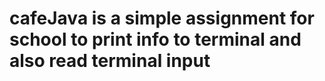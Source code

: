 # cafeJava is a simple assignment for school to print info to terminal and also read terminal input 

